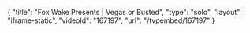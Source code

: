 {
    "title": "Fox Wake Presents | Vegas or Busted",
    "type": "solo",
    "layout": "iframe-static",
    "videoId": "167197",
    "url": "\/tvpembed\/167197"
}
